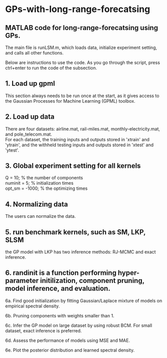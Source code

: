 # GPs-with-long-range-forecatsing

## MATLAB code for long-range-forecatsing using GPs.

The main file is runLSM.m, which loads data, initialize experiment setting, and calls all other functions. 

Below are instructions to use the code. As you go through the script, press ctrl+enter to run the code of the subsection.

## 1. Load up gpml

This section always needs to be run once at the start, as it gives access to the Gaussian Processes for Machine Learning (GPML) toolbox.

## 2. Load up data

There are four datasets: airline.mat, rail-miles.mat, monthly-electricity.mat, and pole_telecom.mat. <br>
For each dataset, the training inputs and outputs stored in 'xtrain' and 'ytrain', and the withheld testing inputs and outputs stored in 'xtest' and 'ytest'. 

## 3. Global experiment setting for all kernels
Q = 10; % the number of components  <br>
numinit = 5;    % initialization times  <br>
opt_sm = -1000;   % the optimizing times  

## 4. Normalizing data
The users can normalize the data.

## 5. run benchmark kernels, such as SM, LKP, SLSM
the GP model with LKP has two inference methods: RJ-MCMC and exact inference. 

## 6. randinit is a function performing hyper-parameter initilization, component pruning, model inference, and evaluation. 

 6a. Find good initialization by fitting Gaussian/Laplace mixture of models on empirical spectral density.

 6b. Pruning components with weights smaller than 1.

 6c. Infer the GP model on large dataset by using robust BCM. For small dataset, exact inference is preferred.

 6d. Assess the performance of models using MSE and MAE.

 6e. Plot the posterior distribution and learned spectral density.
